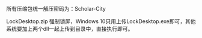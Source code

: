 所有压缩包统一解压密码为：Scholar-City

LockDesktop.zip
强制锁屏，Windows 10只用上传LockDesktop.exe即可，其他系统要加上两个dll一起上传到目录中，直接执行即可。
